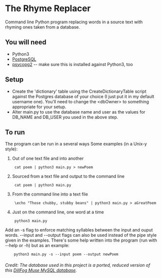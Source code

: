 # The Rhyme Replacer
Command line Python program replacing words in a source text with rhyming ones taken from a database.

## You will need
* Python3
* [PostgreSQL](http://www.postgresql.org/download/) 
* [psycopg2](http://initd.org/psycopg/) -- make sure this is installed against Python3, too

## Setup
* Create the 'dictionary' table using the CreateDictionaryTable script against the Postgres database of your choice (I just put it in my default username one). You'll need to change the \<dbOwner\> to something appropriate for your setup.
* Alter main.py to use the database name and user as the values for DB_NAME and DB_USER you used in the above step.

## To run
The program can be run in a several ways Some examples (in a Unix-y style):

1. Out of one text file and into another

        cat poem | python3 main.py > newPoem
        
2. Sourced from a text file and output to the command line

        cat poem | python3 main.py
        
3. From the command line into a text file

        \echo "Those chubby, stubby beans" | python3 main.py > aGreatPoem
        
4. Just on the command line, one word at a time

        python3 main.py

Add an -s flag to enforce matching syllables between the input and ouput words. --input and --output flags can also be used instead of the pipe style given in the examples. There's some help written into the program (run with --help or -h) but as an example:

        python3 main.py -s --input poem --output newPoem


###### Credit: The database used in this project is a ported, reduced version of this [DillFog Muse MySQL database](http://muse.dillfrog.com/dump/).

